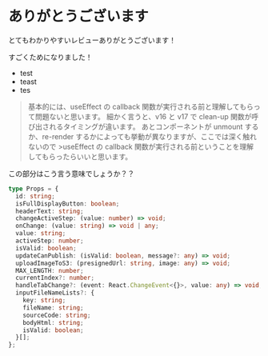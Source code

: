 # ありがとうございます

とてもわかりやすいレビューありがとうございます！

すごくためになりました！

- test
- teast
- tes

> 基本的には、useEffect の callback 関数が実行される前と理解してもらって問題ないと思います。
> 細かく言うと、v16 と v17 で clean-up 関数が呼び出されるタイミングが違います。
> あとコンポーネントが unmount するか、re-render するかによっても挙動が異なりますが、ここでは深く触れないので >useEffect の callback 関数が実行される前ということを理解してもらったらいいと思います。

この部分はこう言う意味でしょうか？？

```ts
type Props = {
  id: string;
  isFullDisplayButton: boolean;
  headerText: string;
  changeActiveStep: (value: number) => void;
  onChange: (value: string) => void | any;
  value: string;
  activeStep: number;
  isValid: boolean;
  updateCanPublish: (isValid: boolean, message?: any) => void;
  uploadImageToS3: (presignedUrl: string, image: any) => void;
  MAX_LENGTH: number;
  currentIndex?: number;
  handleTabChange?: (event: React.ChangeEvent<{}>, value: any) => void;
  inputFileNameLists?: {
    key: string;
    fileName: string;
    sourceCode: string;
    bodyHtml: string;
    isValid: boolean;
  }[];
};
```
